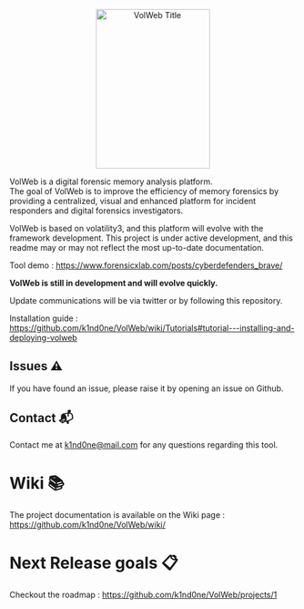 <p align="center">
<img src="https://github.com/k1nd0ne/VolWeb/blob/main/.images_readme/volweblogo.png"  width="200" height="280" alt="VolWeb Title"/>
</p>

VolWeb is a digital forensic memory analysis platform.  
The goal of VolWeb is to improve the efficiency of memory forensics by providing a centralized, visual and enhanced platform for incident responders and digital forensics investigators.  

VolWeb is based on volatility3, and this platform will evolve with the framework development.
This project is under active development, and this readme may or may not reflect the most up-to-date documentation.

Tool demo : https://www.forensicxlab.com/posts/cyberdefenders_brave/

**VolWeb is still in development and will evolve quickly.**  

Update communications will be via twitter or by following this repository.

Installation guide : https://github.com/k1nd0ne/VolWeb/wiki/Tutorials#tutorial---installing-and-deploying-volweb

## Issues ⚠️

If you have found an issue, please raise it by opening an issue on Github.


## Contact 📬

Contact me at k1nd0ne@mail.com for any questions regarding this tool.

# Wiki 📚

The project documentation is available on the Wiki page : https://github.com/k1nd0ne/VolWeb/wiki/

# Next Release goals 📋

Checkout the roadmap : https://github.com/k1nd0ne/VolWeb/projects/1

